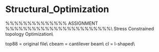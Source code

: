 # Structural_Optimization
%%%%%%%%%%%%%% ASSIGNMENT %%%%%%%%%%%%%%%%%%%%%%%%\\
Stress Constrained topology Optimization\\

top88 = original file\\
cbeam = cantilever beam\\
cl = l-shaped\\
